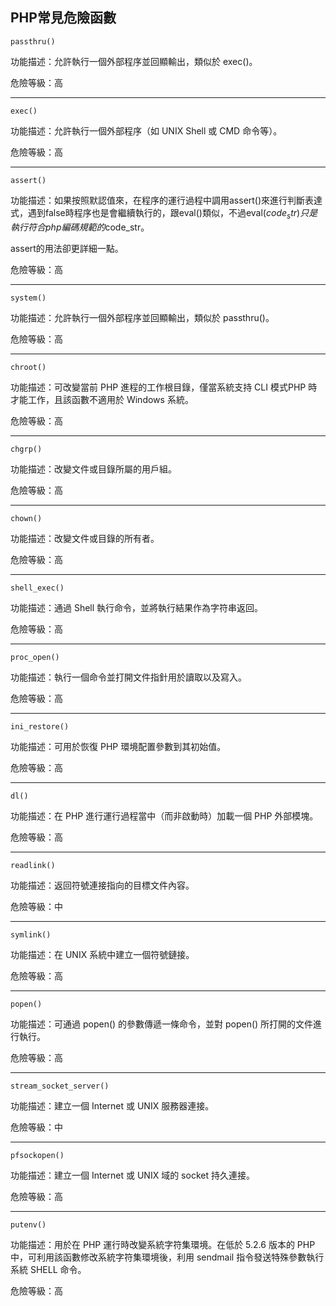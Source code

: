 ## PHP常見危險函數

```passthru()```

<p>
功能描述：允許執行一個外部程序並回顯輸出，類似於 exec()。
<p>
危險等級：高
<p>

---


```exec()```

功能描述：允許執行一個外部程序（如 UNIX Shell 或 CMD 命令等）。
<p>
危險等級：高
<p>

---

```assert()```

功能描述：如果按照默認值來，在程序的運行過程中調用assert()來進行判斷表達式，遇到false時程序也是會繼續執行的，跟eval()類似，不過eval($code_str)只是執行符合php編碼規範的$code_str。 
<p>
assert的用法卻更詳細一點。
<p>
危險等級：高
<p>

---

```system()```

功能描述：允許執行一個外部程序並回顯輸出，類似於 passthru()。
<p>
危險等級：高
<p>

---


```chroot()```

功能描述：可改變當前 PHP 進程的工作根目錄，僅當系統支持 CLI 模式PHP 時才能工作，且該函數不適用於 Windows 系統。
<p>
危險等級：高
<p>

---


```chgrp()```

功能描述：改變文件或目錄所屬的用戶組。
<p>
危險等級：高
<p>

---


```chown()```

功能描述：改變文件或目錄的所有者。
<p>
危險等級：高
<p>

---


```shell_exec()```

功能描述：通過 Shell 執行命令，並將執行結果作為字符串返回。
<p>
危險等級：高
<p>

---


```proc_open()```

功能描述：執行一個命令並打開文件指針用於讀取以及寫入。
<p>
危險等級：高
<p>

---


```ini_restore()```

功能描述：可用於恢復 PHP 環境配置參數到其初始值。
<p>
危險等級：高
<p>

---


```dl()```

功能描述：在 PHP 進行運行過程當中（而非啟動時）加載一個 PHP 外部模塊。
<p>
危險等級：高
<p>

---


```readlink()```

功能描述：返回符號連接指向的目標文件內容。
<p>
危險等級：中
<p>

---


```symlink()```

功能描述：在 UNIX 系統中建立一個符號鏈接。
<p>
危險等級：高
<p>

---


```popen()```

功能描述：可通過 popen() 的參數傳遞一條命令，並對 popen() 所打開的文件進行執行。
<p>
危險等級：高
<p>

---


```stream_socket_server()```

功能描述：建立一個 Internet 或 UNIX 服務器連接。
<p>
危險等級：中
<p>

---


```pfsockopen()```

功能描述：建立一個 Internet 或 UNIX 域的 socket 持久連接。
<p>
危險等級：高
<p>

---


```putenv()```

功能描述：用於在 PHP 運行時改變系統字符集環境。在低於 5.2.6 版本的 PHP 中，可利用該函數修改系統字符集環境後，利用 sendmail 指令發送特殊參數執行系統 SHELL 命令。
<p>
危險等級：高